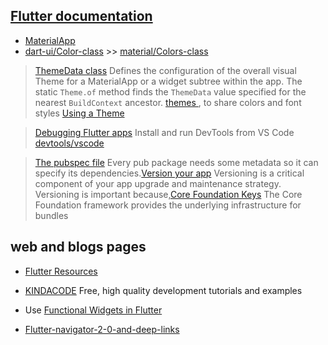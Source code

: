 ## [Flutter documentation](https://docs.flutter.dev/)

- [MaterialApp](https://api.flutter.dev/flutter/material/MaterialApp-class.html)
- [dart-ui/Color-class](https://api.flutter.dev/flutter/dart-ui/Color-class.html) >> [material/Colors-class](https://api.flutter.dev/flutter/material/Colors-class.html)

> [ThemeData class](https://api.flutter.dev/flutter/material/ThemeData-class.html) Defines the configuration of the overall visual Theme for a MaterialApp or a widget subtree within the app. The static `Theme.of` method finds the `ThemeData` value specified for the nearest `BuildContext` ancestor. [themes ](https://docs.flutter.dev/cookbook/design/themes), to share colors and font styles [Using a Theme](https://docs.flutter.dev/cookbook/design/themes#using-a-theme)

> [Debugging Flutter apps](https://docs.flutter.dev/testing/debugging) Install and run DevTools from VS Code [devtools/vscode](https://docs.flutter.dev/development/tools/devtools/vscode)

> [The pubspec file](https://dart.dev/tools/pub/pubspec) Every pub package needs some metadata so it can specify its dependencies.[Version your app](https://developer.android.com/studio/publish/versioning) Versioning is a critical component of your app upgrade and maintenance strategy. Versioning is important because,[Core Foundation Keys](https://developer.apple.com/library/archive/documentation/General/Reference/InfoPlistKeyReference/Articles/CoreFoundationKeys.html) The Core Foundation framework provides the underlying infrastructure for bundles

## web and blogs pages

- [Flutter Resources](https://flutterrepos.com/)
- [KINDACODE](https://www.kindacode.com/) Free, high quality development tutorials and examples

- Use [Functional Widgets in Flutter ](https://medium.com/flutter-community/use-functional-widgets-in-flutter-to-reduce-boilerplate-code-9e815c2ddb94)

- [Flutter-navigator-2-0-and-deep-links](https://www.raywenderlich.com/19457817-flutter-navigator-2-0-and-deep-links)
